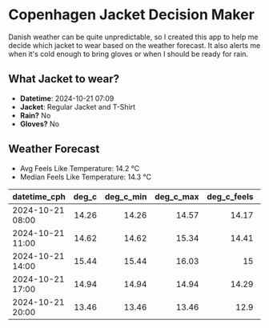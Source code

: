 
# Copenhagen Jacket Decision Maker

Danish weather can be quite unpredictable, so I created this app to help me decide which jacket to wear based on the weather forecast. 
It also alerts me when it's cold enough to bring gloves or when I should be ready for rain.

## What Jacket to wear?

- **Datetime**: 2024-10-21 07:09
- **Jacket**: Regular Jacket and T-Shirt
- **Rain?** No
- **Gloves?** No

## Weather Forecast
- Avg Feels Like Temperature: 14.2 °C
- Median Feels Like Temperature: 14.3 °C

| datetime_cph     |   deg_c |   deg_c_min |   deg_c_max |   deg_c_feels | weather   | wind   | rain   |
|:-----------------|--------:|------------:|------------:|--------------:|:----------|:-------|:-------|
| 2024-10-21 08:00 |   14.26 |       14.26 |       14.57 |         14.17 | Clouds    | High   | None   |
| 2024-10-21 11:00 |   14.62 |       14.62 |       15.34 |         14.41 | Clouds    | High   | None   |
| 2024-10-21 14:00 |   15.44 |       15.44 |       16.03 |         15    | Clouds    | High   | None   |
| 2024-10-21 17:00 |   14.94 |       14.94 |       14.94 |         14.29 | Clouds    | High   | None   |
| 2024-10-21 20:00 |   13.46 |       13.46 |       13.46 |         12.9  | Clouds    | High   | None   |
        